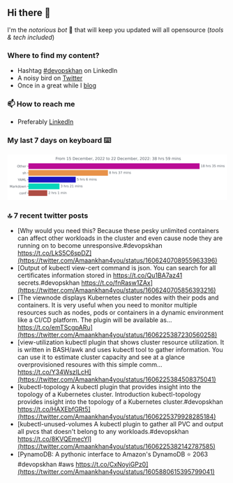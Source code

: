 <!--- [![Hits](https://hits.seeyoufarm.com/api/count/incr/badge.svg?url=https%3A%2F%2Fgithub.com%2Fakhan4u%2Fhit-counter&count_bg=%2379C83D&title_bg=%23555555&icon=&icon_color=%23E7E7E7&title=visits&edge_flat=false)](https://hits.seeyoufarm.com) --->

## Hi there 👋

I'm the _notorious bot_ 🤣 that will keep you updated will all opensource (_tools & tech included_) 

### Where to find my content?

* Hashtag [#devopskhan](https://www.linkedin.com/feed/hashtag/devopskhan) on LinkedIn
* A noisy bird on [Twitter](https://twitter.com/Amaankhan4you)
* Once in a great while I [blog](https://linuxparrot.netlify.app) 


### 📫 **How to reach me**

* Preferably [LinkedIn](https://www.linkedin.com/in/amaan-khan-linux-ninja)

### My last 7 days on keyboard ⌨️

<img src="https://github.com/akhan4u/akhan4u/blob/main/images/stat.svg" alt="Amaan's Wakatime Activity!"/>

### 🔝 7 recent twitter posts
<!-- DEVDOJO:START -->
- [Why would you need this? Because these pesky unlimited containers can affect other workloads in the cluster and even cause node they are running on to become unresponsive.#devopskhan https://t.co/LkS5C6spDZ](https://twitter.com/Amaankhan4you/status/1606240708955963396)
- [Output of kubectl view-cert command is json. You can search for all certificates information stored in https://t.co/Qu1BA7az41 secrets.#devopskhan https://t.co/fnRasw1ZAx](https://twitter.com/Amaankhan4you/status/1606240705856393216)
- [The viewnode displays Kubernetes cluster nodes with their pods and containers. It is very useful when you need to monitor multiple resources such as nodes, pods or containers in a dynamic environment like a CI/CD platform. The plugin will be available as… https://t.co/emTScgpARu](https://twitter.com/Amaankhan4you/status/1606225387230560258)
- [view-utilization kubectl plugin that shows cluster resource utilization. It is written in BASH/awk and uses kubectl tool to gather information. You can use it to estimate cluster capacity and see at a glance overprovisioned resoures with this simple comm… https://t.co/Y34WszILcH](https://twitter.com/Amaankhan4you/status/1606225384508375041)
- [kubectl-topology A kubectl plugin that provides insight into the topology of a Kubernetes cluster. Introduction kubectl-topology provides insight into the topology of a Kubernetes cluster.#devopskhan https://t.co/HAXEbfGRt5](https://twitter.com/Amaankhan4you/status/1606225379928285184)
- [kubectl-unused-volumes A kubectl plugin to gather all PVC and output all pvcs that doesn&#39;t belong to any workloads.#devopskhan https://t.co/8KVQEmecYl](https://twitter.com/Amaankhan4you/status/1606225382142787585)
- [PynamoDB: A pythonic interface to Amazon&#39;s DynamoDB
⭐️ 2063
#devopskhan #aws
https://t.co/CxNoyiGPz0](https://twitter.com/Amaankhan4you/status/1605880615395799041)
<!-- DEVDOJO:END -->

<!-- ![Amaan's GitHub stats](https://github-readme-stats.vercel.app/api?username=akhan4u&count_private=true&show_icons=true&hide=contribs) -->
